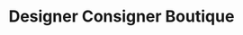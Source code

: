 ---
title: "Designer Consigner Boutique"
url: /hartland/designer-consigner-boutique/
shop: clothes
---